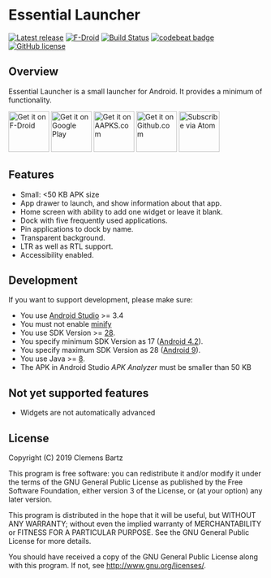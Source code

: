 # Essential Launcher

[![Latest release](https://img.shields.io/github/release/clemensbartz/essential-launcher.svg)](https://github.com/clemensbartz/essential-launcher/releases/latest)
[![F-Droid](https://img.shields.io/f-droid/v/de.clemensbartz.android.launcher.svg)](https://f-droid.org/de/packages/de.clemensbartz.android.launcher/)
[![Build Status](https://travis-ci.org/clemensbartz/essential-launcher.svg?branch=release%2Fv2.0)](https://travis-ci.org/clemensbartz/essential-launcher)
[![codebeat badge](https://codebeat.co/badges/c1c2ceb1-2d05-4209-adde-00ac387b3023)](https://codebeat.co/projects/github-com-clemensbartz-essential-launcher-release-v2-1)
[![GitHub license](https://img.shields.io/github/license/clemensbartz/essential-launcher.svg)](https://github.com/clemensbartz/essential-launcher/blob/release/v2.0/LICENSE)

## Overview

Essential Launcher is a small launcher for Android. It provides a minimum of functionality.

<a href="https://f-droid.org/packages/de.clemensbartz.android.launcher/" target="_blank">
<img src="https://fdroid.gitlab.io/artwork/badge/get-it-on.png" alt="Get it on F-Droid" height="80"/></a>
<a href="https://play.google.com/store/apps/details?id=de.clemensbartz.android.launcher" target="_blank">
<img src="https://play.google.com/intl/en_us/badges/images/generic/en-play-badge.png" alt="Get it on Google Play" height="80"/></a>
<a href="https://aapks.com/apk/essential-launcher/" target="_blank">
<img src="https://aapks.com/get.png" alt="Get it on AAPKS.com" height="80"/></a>
<a href="https://github.com/clemensbartz/essential-launcher/releases/latest">
<img src="https://raw.githubusercontent.com/clemensbartz/essential-launcher/release/v2.0/promo/graphics/en/get-github.png" alt="Get it on Github.com" height="80"/></a>
<a href="https://github.com/clemensbartz/essential-launcher/releases.atom">
<img src="https://raw.githubusercontent.com/clemensbartz/essential-launcher/release/v2.0/promo/graphics/en/subscribe-atom.png" alt="Subscribe via Atom" height="80"/></a>

## Features

- Small: <50 KB APK size
- App drawer to launch, and show information about that app.
- Home screen with ability to add one widget or leave it blank.
- Dock with five frequently used applications.
- Pin applications to dock by name.
- Transparent background.
- LTR as well as RTL support.
- Accessibility enabled.

## Development

If you want to support development, please make sure:

- You use [Android Studio](https://developer.android.com/studio/) >= 3.4
- You must not enable [minify](http://developer.android.com/tools/help/proguard.html)
- You use SDK Version >= [28](https://developer.android.com/about/versions/pie/).
- You specify minimum SDK Version as 17 ([Android 4.2](https://developer.android.com/about/versions/android-4.2)).
- You specify maximum SDK Version as 28 ([Android 9](https://developer.android.com/about/versions/pie)).
- You use Java >= [8](https://docs.oracle.com/javase/8/docs/api/).
- The APK in Android Studio _APK Analyzer_ must be smaller than 50 KB

## Not yet supported features

- Widgets are not automatically advanced

## License

Copyright (C) 2019 Clemens Bartz

This program is free software: you can redistribute it and/or modify
it under the terms of the GNU General Public License as published by
the Free Software Foundation, either version 3 of the License, or
(at your option) any later version.

This program is distributed in the hope that it will be useful,
but WITHOUT ANY WARRANTY; without even the implied warranty of
MERCHANTABILITY or FITNESS FOR A PARTICULAR PURPOSE.  See the
GNU General Public License for more details.

You should have received a copy of the GNU General Public License
along with this program.  If not, see <http://www.gnu.org/licenses/>.
